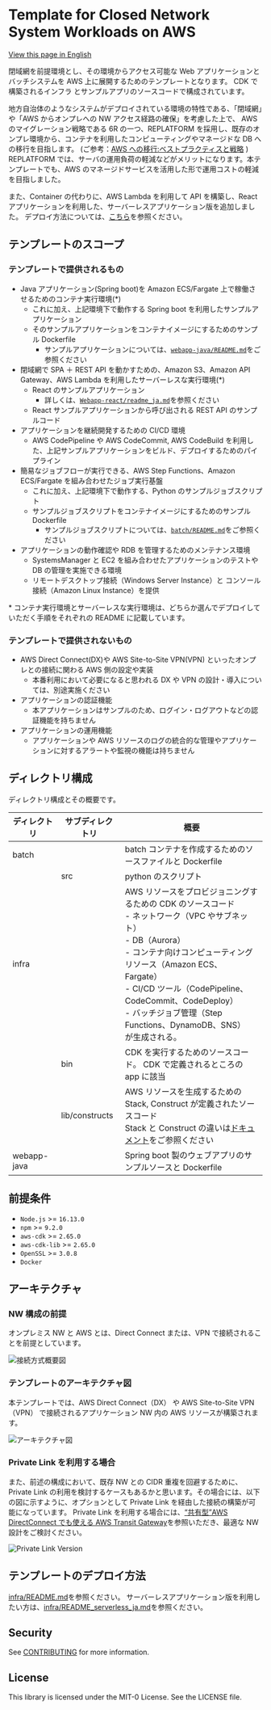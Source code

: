# Template for Closed Network System Workloads on AWS

[View this page in English](./README.md)

閉域網を前提環境とし、その環境からアクセス可能な Web アプリケーションとバッチシステムを AWS 上に展開するためのテンプレートとなります。
CDK で構築されるインフラ とサンプルアプリのソースコードで構成されています。

地方自治体のようなシステムがデプロイされている環境の特性である、「閉域網」や「AWS からオンプレへの NW アクセス経路の確保」を考慮した上で、
AWS のマイグレーション戦略である 6R の一つ、REPLATFORM を採用し、既存のオンプレ環境から、コンテナを利用したコンピューティングやマネージドな DB への移行を目指します。
(ご参考：[AWS への移行:ベストプラクティスと戦略](https://pages.awscloud.com/rs/112-TZM-766/images/Migrating-to-AWS_Best-Practices-and-Strategies_eBook.pdf)
)
REPLATFORM では、サーバの運用負荷の軽減などがメリットになります。本テンプレートでも、AWS のマネージドサービスを活用した形で運用コストの軽減を目指しました。

また、Container の代わりに、AWS Lambda を利用して API を構築し、React アプリケーションを利用した、サーバーレスアプリケーション版を追加しました。
デプロイ方法については、[こちら](./infra/README_serverless_ja.md)を参照ください。

## テンプレートのスコープ

### テンプレートで提供されるもの

- Java アプリケーション(Spring boot)を Amazon ECS/Fargate 上で稼働させるためのコンテナ実行環境(\*)
  - これに加え、上記環境下で動作する Spring boot を利用したサンプルアプリケーション
  - そのサンプルアプリケーションをコンテナイメージにするためのサンプル Dockerfile
    - サンプルアプリケーションについては、[`webapp-java/README.md`](../webapp-java/README_ja.md)をご参照ください
- 閉域網で SPA ＋ REST API を動かすための、Amazon S3、Amazon API Gateway、AWS Lambda を利用したサーバーレスな実行環境(\*)
  - React のサンプルアプリケーション
    - 詳しくは、[`Webapp-react/readme_ja.md`](./webapp-react/README_ja.md)を参照ください
  - React サンプルアプリケーションから呼び出される REST API のサンプルコード
- アプリケーションを継続開発するための CI/CD 環境
  - AWS CodePipeline や AWS CodeCommit, AWS CodeBuild を利用した、上記サンプルアプリケーションをビルド、デプロイするためのパイプライン
- 簡易なジョブフローが実行できる、AWS Step Functions、Amazon ECS/Fargate を組み合わせたジョブ実行基盤
  - これに加え、上記環境下で動作する、Python のサンプルジョブスクリプト
  - サンプルジョブスクリプトをコンテナイメージにするためのサンプル Dockerfile
    - サンプルジョブスクリプトについては、[`batch/README.md`](../batch/README_ja.md)をご参照ください
- アプリケーションの動作確認や RDB を管理するためのメンテナンス環境
  - SystemsManager と EC2 を組み合わせたアプリケーションのテストや DB の管理を実施できる環境
  - リモートデスクトップ接続（Windows Server Instance）と コンソール接続（Amazon Linux Instance）を提供

\* コンテナ実行環境とサーバーレスな実行環境は、どちらか選んでデプロイしていただく手順をそれぞれの README に記載しています。

### テンプレートで提供されないもの

- AWS Direct Connect(DX)や AWS Site-to-Site VPN(VPN) といったオンプレとの接続に関わる AWS 側の設定や実装
  - 本番利用において必要になると思われる DX や VPN の設計・導入については、別途実施ください
- アプリケーションの認証機能
  - 本アプリケーションはサンプルのため、ログイン・ログアウトなどの認証機能を持ちません
- アプリケーションの運用機能
  - アプリケーションや AWS リソースのログの統合的な管理やアプリケーションに対するアラートや監視の機能は持ちません

## ディレクトリ構成

ディレクトリ構成とその概要です。

| ディレクトリ | サブディレクトリ | 概要                                                                                                                                                                                                                                                                                                                         |
| ------------ | ---------------- | ---------------------------------------------------------------------------------------------------------------------------------------------------------------------------------------------------------------------------------------------------------------------------------------------------------------------------- |
| batch        |                  | batch コンテナを作成するためのソースファイルと Dockerfile                                                                                                                                                                                                                                                                    |
|              | src              | python のスクリプト                                                                                                                                                                                                                                                                                                          |
| infra        |                  | AWS リソースをプロビジョニングするための CDK のソースコード<br> - ネットワーク（VPC やサブネット）<br>- DB（Aurora）<br> - コンテナ向けコンピューティングリソース（Amazon ECS、Fargate）<br>- CI/CD ツール（CodePipeline、CodeCommit、CodeDeploy）<br> - バッチジョブ管理（Step Functions、DynamoDB、SNS）<br>が生成される。 |
|              | bin              | CDK を実行するためのソースコード。 CDK で定義されるところの app に該当                                                                                                                                                                                                                                                       |
|              | lib/constructs   | AWS リソースを生成するための Stack, Construct が定義されたソースコード<br>Stack と Construct の違いは[ドキュメント](https://docs.aws.amazon.com/ja_jp/cdk/v2/guide/core_concepts.html)をご参照ください                                                                                                                       |
| webapp-java  |                  | Spring boot 製のウェブアプリのサンプルソースと Dockerfile                                                                                                                                                                                                                                                                    |

## 前提条件

- `Node.js` >= `16.13.0`
- `npm` >= `9.2.0`
- `aws-cdk` >= `2.65.0`
- `aws-cdk-lib` >= `2.65.0`
- `OpenSSL` >= `3.0.8`
- `Docker`

## アーキテクチャ

### NW 構成の前提

オンプレミス NW と AWS とは、Direct Connect または、VPN で接続されることを前提としています。

![接続方式概要図](./docs/images/prerequirsite_ja.png)

### テンプレートのアーキテクチャ図

本テンプレートでは、AWS Direct Connect（DX） や AWS Site-to-Site VPN（VPN） で接続されるアプリケーション NW 内の AWS リソースが構築されます。

![アーキテクチャ図](./docs/images/template_architecture_ja.png)

### Private Link を利用する場合

また、前述の構成において、既存 NW との CIDR 重複を回避するために、Private Link の利用を検討するケースもあるかと思います。その場合には、以下の図に示すように、オプションとして Private Link を経由した接続の構築が可能になっています。
Private Link を利用する場合には、[“共有型”AWS DirectConnect でも使える AWS Transit Gateway](https://aws.amazon.com/jp/blogs/news/aws-transit-gateway-with-shared-directconnect/)を参照いただき、最適な NW 設計をご検討ください。

![Private Link Version](./docs/images/template_architecture_privatelink_ja.png)

## テンプレートのデプロイ方法

[infra/README.md](./infra/README_ja.md)を参照ください。
サーバーレスアプリケーション版を利用したい方は、[infra/README_serverless_ja.md](./infra/README_serverless_ja.md)を参照ください。

## Security

See [CONTRIBUTING](CONTRIBUTING.md#Security-issue-notifications) for more information.

## License

This library is licensed under the MIT-0 License. See the LICENSE file.
